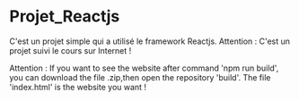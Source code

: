 # Projet_Reactjs
C'est un projet simple qui a utilisé le framework Reactjs.
Attention : C'est un projet suivi le cours sur Internet !

Attention : If you want to see the website after command 'npm run build', you can download the file .zip,then open the repository 'build'. The file 'index.html' is the website you want !
